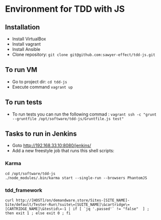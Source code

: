 # Environment for TDD with JS


## Installation

* Install VirtualBox
* Install vagrant
* Install Ansible
* Clone repository: `git clone git@github.com:sawyer-effect/tdd-js.git`

## To run VM

* Go to project dir: `cd tdd-js`
* Execute command `vagrant up`

## To run tests

* To run tests you can run the following commad : `vagrant ssh -c "grunt --gruntfile /opt/software/tdd-js/Gruntfile.js test"`

## Tasks to run in Jenkins

* Goto http://192.168.33.10:8080/jenkins/
* Add a new freestyle job that runs this shell scripts:

### Karma


```
cd /opt/software/tdd-js
./node_modules/.bin/karma start --single-run --browsers PhantomJS
```

### tdd_framework

```
curl http://[HOST]/on/demandware.store/Sites-[SITE_NAME]-Site/default/Tester-Run\?suite\=[SUITE_NAME]\&cartridge\=[CARTRIDGE_NAME]\&testid\=-1 | if [ `jq '.passed'` != "false"  ] ; then exit 1 ; else exit 0 ; fi
```
